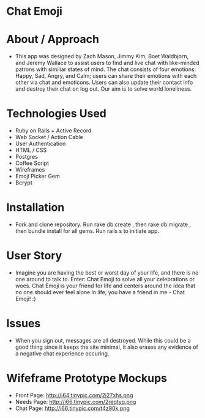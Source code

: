 # Chat Emoji

# About / Approach
* This app was designed by Zach Mason, Jimmy Kim, Boet Waldbjorn, and Jeremy Wallace to assist users to find and live chat with like-minded patrons with similiar states of mind. The chat consists of four emotions: Happy, Sad, Angry, and Calm; users can share their emotions with each other via chat and emoticons. Users can also update their contact info and destroy their chat on log out. Our aim is to solve world loneliness.

# Technologies Used
* Ruby on Rails + Active Record
* Web Socket / Action Cable
* User Authentication
* HTML / CSS
* Postgres
* Coffee Script
* Wireframes
* Emoji Picker Gem
* Bcrypt

# Installation
* Fork and clone repository. Run rake db:create , then rake db:migrate , then bundle install for all gems. Run rails s to initiate app.

# User Story
* Imagine you are having the best or worst day of your life, and there is no one around to talk to. Enter: Chat Emoji to solve all your celebrations or woes. Chat Emoji is your friend for life and centers around the idea that no one should ever feel alone in life; you have a friend in me - Chat Emoji! :)

# Issues 
* When you sign out, messages are all destroyed. While this could be a good thing since it keeps the site minimal, it also erases any evidence of a negative chat experience occuring. 

# Wifeframe Prototype Mockups
* Front Page: http://i64.tinypic.com/2j27xhs.png
* Needs Page: http://i66.tinypic.com/2reqtyq.png
* Chat Page: http://i66.tinypic.com/t4z90k.png